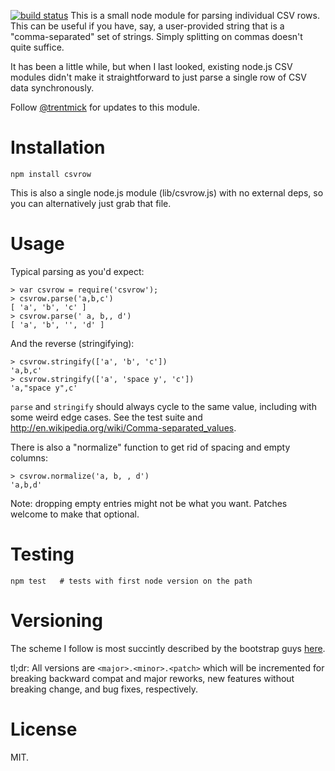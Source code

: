 [![build status](https://secure.travis-ci.org/trentm/node-csvrow.png)](http://travis-ci.org/trentm/node-csvrow)
This is a small node module for parsing individual CSV rows. This can be useful
if you have, say, a user-provided string that is a "comma-separated" set of
strings. Simply splitting on commas doesn't quite suffice.

It has been a little while, but when I last looked, existing node.js CSV
modules didn't make it straightforward to just parse a single row of CSV data
synchronously.

Follow <a href="https://twitter.com/intent/user?screen_name=trentmick" target="_blank">@trentmick</a>
for updates to this module.


# Installation

    npm install csvrow

This is also a single node.js module (lib/csvrow.js) with no external deps, so
you can alternatively just grab that file.


# Usage

Typical parsing as you'd expect:

    > var csvrow = require('csvrow');
    > csvrow.parse('a,b,c')
    [ 'a', 'b', 'c' ]
    > csvrow.parse(' a, b,, d')
    [ 'a', 'b', '', 'd' ]

And the reverse (stringifying):

    > csvrow.stringify(['a', 'b', 'c'])
    'a,b,c'
    > csvrow.stringify(['a', 'space y', 'c'])
    'a,"space y",c'

`parse` and `stringify` should always cycle to the same value, including with
some weird edge cases. See the test suite and
<http://en.wikipedia.org/wiki/Comma-separated_values>.

There is also a "normalize" function to get rid of spacing and empty columns:

    > csvrow.normalize('a, b, , d')
    'a,b,d'

Note: dropping empty entries might not be what you want. Patches
welcome to make that optional.



# Testing

    npm test   # tests with first node version on the path


# Versioning

The scheme I follow is most succintly described by the bootstrap guys
[here](https://github.com/twitter/bootstrap#versioning). 

tl;dr: All versions are `<major>.<minor>.<patch>` which will be incremented for
breaking backward compat and major reworks, new features without breaking
change, and bug fixes, respectively.



# License

MIT.

